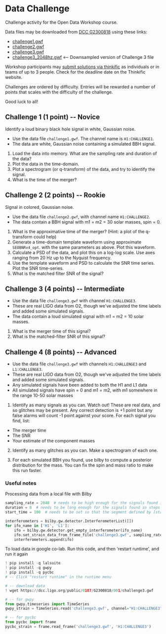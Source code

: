 # Data Challenge

Challenge activity for the Open Data Workshop course.

Data files may be downloaded from [DCC G2300818](https://dcc.ligo.org/LIGO-G2300818/public) using these links:

* [challenge1.gwf](https://dcc.ligo.org/public/0187/G2300818/001/challenge1.gwf)
* [challenge2.gwf](https://dcc.ligo.org/public/0187/G2300818/001/challenge2.gwf)
* [challenge3.gwf](https://dcc.ligo.org/public/0187/G2300818/001/challenge3.gwf)
* [challenge3_2048hz.gwf](https://dcc.ligo.org/public/0187/G2300818/001/challenge3_2048hz.gwf)   <-- Downsampled version of Challenge 3 file

Workshop participants may [submit solutions via thinkific](https://learn.gwosc.org) as individuals or in teams of up to 3 people.
Check for the deadline date on the Thinkific website.

Challenges are ordered by difficulty. Entries will be rewarded a number of
points that scales with the difficulty of the challenge.

Good luck to all!

## Challenge 1 (1 point) -- Novice

Identify a loud binary black hole signal in white, Gaussian noise.

* Use the data file `challenge1.gwf`. The channel name is `H1:CHALLENGE1`.
* The data are white, Gaussian noise containing a simulated BBH signal.

1. Load the data into memory. What are the sampling rate and duration of the data?
2. Plot the data in the time-domain.
3. Plot a spectrogram (or q-transform) of the data, and try to identify the signal.
4. What is the time of the merger?

## Challenge 2 (2 points) -- Rookie

Signal in colored, Gaussian noise.

* Use the data file `challenge2.gwf`, with channel name `H1:CHALLENGE2`.
* The data contain a BBH signal with m1 = m2 = 30 solar masses, spin = 0.

1. What is the approximative time of the merger? (Hint: a plot of the q-transform could help)
2. Generate a time-domain template waveform using approximate `SEOBNRv4_opt`.
   with the same parameters as above. Plot this waveform.
3. Calculate a PSD of the data, and plot this on a log-log scale.
   Use axes ranging from 20 Hz up to the Nyquist frequency.
4. Use the template waveform and PSD to calculate the SNR time series. Plot the SNR time-series.
5. What is the matched filter SNR of the signal?


## Challenge 3 (4 points) -- Intermediate

* Use the data file `challenge3.gwf` with channel `H1:CHALLENGE3`.
* These are real LIGO data from O2, though we've adjusted the time labels and
  added some simulated signals.
* The data contain a loud simulated signal with m1 = m2 = 10 solar masses.

1. What is the merger time of this signal?
2. What is the matched-filter SNR of this signal?

## Challenge 4 (8 points) -- Advanced

* Use the data file `challenge3.gwf` with channels `H1:CHALLENGE3` and `L1:CHALLENGE3`.
* These are real LIGO data from O2, though we've adjusted the time labels and
  added some simulated signals.
* Any simulated signals have been added to both the H1 and L1 data
* All simulated signals have spin = 0 and m1 = m2, with m1 somewhere in the range 10-50 solar masses

1. Identify as many signals as you can. Watch out! These are real data, and so glitches may be
present. Any correct detection is +1 point but any false alarms will count -1 point
against your score. For each signal you find, list:

 * The merger time
 * The SNR
 * Your estimate of the component masses

2. Identify as many glitches as you can. Make a spectrogram of each one.

3. For each simulated BBH you found, use bilby to compute a posterior
   distribution for the mass. You can fix the spin and mass ratio to make
   this run faster.

### Useful notes

Processing data from a local file with Bilby

```python
sampling_rate = 2048  # needs to be high enough for the signals found in steps above
duration = 8  # needs to be long enough for the signals found in steps above
start_time = 100  # needs to be set so that the segment defined by [start_time,start_time+duration] contains the signal

interferometers = bilby.gw.detector.InterferometerList([])
for ifo_name in ['H1', 'L1']:
    ifo = bilby.gw.detector.get_empty_interferometer(ifo_name)
    ifo.set_strain_data_from_frame_file('challenge3.gwf', sampling_rate, duration, start_time=start_time, channel=f'{ifo_name}:CHALLENGE3')
    interferometers.append(ifo)
```

To load data in google co-lab. Run this code, and then 'restart runtime', and run it again

```python
! pip install -q lalsuite
! pip install -q gwpy
! pip install -q pycbc
# -- Click "restart runtime" in the runtime menu

# -- download data
! wget https://dcc.ligo.org/public/0187/G2300818/001/challenge3.gwf

# -- for gwpy
from gwpy.timeseries import TimeSeries
gwpy_strain = TimeSeries.read('challenge3.gwf', channel="H1:CHALLENGE3")

# -- for pycbc
from pycbc import frame
pycbc_strain = frame.read_frame('challenge3.gwf', 'H1:CHALLENGE3')
```
